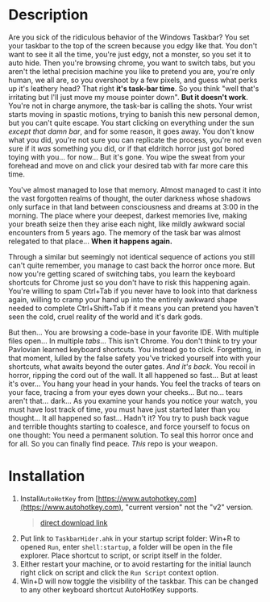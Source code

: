 # Description
Are you sick of the ridiculous behavior of the Windows Taskbar? You set your taskbar to the top of the screen because you edgy like that. You don't want to see it all the time, you're just edgy, not a monster, so you set it to auto hide. Then you're browsing chrome, you want to switch tabs, but you aren't the lethal precision machine you like to pretend you are, you're only human, we all are, so you overshoot by a few pixels, and guess what perks up it's leathery head? That right **it's task-bar time**. So you think "well that's irritating but I'll just move my mouse pointer down". **But it doesn't work**. You're not in charge anymore, the task-bar is calling the shots. Your wrist starts moving in spastic motions, trying to banish this new personal demon, but you can't quite escape. You start clicking on everything under the sun *except that damn bar*, and for some reason, it goes away. You don't know what you did, you're not sure you can replicate the process, you're not even sure if it *was* something you did, or if that eldritch horror just got bored toying with you... for now... But it's gone. You wipe the sweat from your forehead and move on and click your desired tab with far more care this time.

You've almost managed to lose that memory. Almost managed to cast it into the vast forgotten realms of thought, the outer darkness whose shadows only surface in that land between consciousness and dreams at 3:00 in the morning. The place where your deepest, darkest memories live, making your breath seize then they arise each night, like mildly awkward social encounters from 5 years ago. The memory of the task bar was almost relegated to that place... **When it happens again.**

Through a similar but seemingly not identical sequence of actions you still can't quite remember, you manage to cast back the horror once more. But now you're getting scared of switching tabs, you learn the keyboard shortcuts for Chrome just so you don't have to risk this happening again. You're willing to spam Ctrl+Tab if you never have to look into that darkness again, willing to cramp your hand up into the entirely awkward shape needed to complete Ctrl+Shift+Tab if it means you can pretend you haven't seen the cold, cruel reality of the world and it's dark gods.

But then... You are browsing a code-base in your favorite IDE. With multiple files open... In multiple *tabs*... This isn't Chrome. You don't think to try your Pavlovian learned keyboard shortcuts. You instead go to click. Forgetting, in that moment, lulled by the false safety you've tricked yourself into with your shortcuts, what awaits beyond the outer gates. _And it's back_. You recoil in horror, ripping the cord out of the wall. It all happened so fast... But at least it's over... You hang your head in your hands. You feel the tracks of tears on your face, tracing a from your eyes down your cheeks... But no... tears aren't that... dark... As you examine your hands you notice your watch, you must have lost track of time, you must have just started later than you thought... It all happened so fast... Hadn't it? You try to push back vague and terrible thoughts starting to coalesce, and force yourself to focus on one thought: You need a permanent solution. To seal this horror once and for all. So you can finally find peace. *This* repo is your weapon.

# Installation

 1. Install`AutoHotKey` from [https://www.autohotkey.com](https://www.autohotkey.com), "current version" not the "v2" version.
	> [direct download link](https://www.autohotkey.com/download/ahk-install.exe)
2. Put link to `TaskbarHider.ahk` in your startup script folder:
Win+R to opened `Run`, enter `shell:startup`, a folder will be open in the file explorer. Place shortcut to script, or script itself in the folder.
3. Either restart your machine, or to avoid restarting for the initial launch right click on script and click the `Run Script` context option.
4. Win+D will now toggle the visibility of the taskbar. This can be changed to any other keyboard shortcut AutoHotKey supports.
